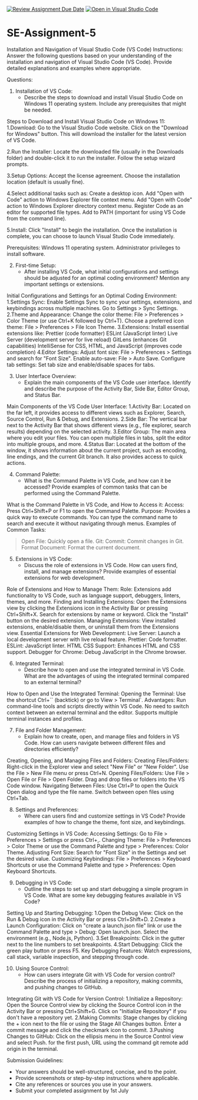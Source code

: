 [![Review Assignment Due Date](https://classroom.github.com/assets/deadline-readme-button-22041afd0340ce965d47ae6ef1cefeee28c7c493a6346c4f15d667ab976d596c.svg)](https://classroom.github.com/a/XoLGRbHq)
[![Open in Visual Studio Code](https://classroom.github.com/assets/open-in-vscode-2e0aaae1b6195c2367325f4f02e2d04e9abb55f0b24a779b69b11b9e10269abc.svg)](https://classroom.github.com/online_ide?assignment_repo_id=15350972&assignment_repo_type=AssignmentRepo)
# SE-Assignment-5
Installation and Navigation of Visual Studio Code (VS Code)
 Instructions:
Answer the following questions based on your understanding of the installation and navigation of Visual Studio Code (VS Code). Provide detailed explanations and examples where appropriate.

 Questions:

1. Installation of VS Code:
   - Describe the steps to download and install Visual Studio Code on Windows 11 operating system. Include any prerequisites that might be needed.

Steps to Download and Install Visual Studio Code on Windows 11:
1.Download:
Go to the Visual Studio Code website.
Click on the "Download for Windows" button. This will download the installer for the latest version of VS Code.

2.Run the Installer:
Locate the downloaded file (usually in the Downloads folder) and double-click it to run the installer.
Follow the setup wizard prompts.

3.Setup Options:
Accept the license agreement.
Choose the installation location (default is usually fine).

4.Select additional tasks such as:
Create a desktop icon.
Add "Open with Code" action to Windows Explorer file context menu.
Add "Open with Code" action to Windows Explorer directory context menu.
Register Code as an editor for supported file types.
Add to PATH (important for using VS Code from the command line).

5.Install:
Click "Install" to begin the installation.
Once the installation is complete, you can choose to launch Visual Studio Code immediately.

Prerequisites:
Windows 11 operating system.
Administrator privileges to install software.

2. First-time Setup:
   - After installing VS Code, what initial configurations and settings should be adjusted for an optimal coding environment? Mention any important settings or extensions.

Initial Configurations and Settings for an Optimal Coding Environment:
1.Settings Sync:
Enable Settings Sync to sync your settings, extensions, and keybindings across multiple machines. Go to Settings > Sync Settings.
2.Theme and Appearance:
Change the color theme: File > Preferences > Color Theme (or use Ctrl+K followed by Ctrl+T).
Choose a preferred icon theme: File > Preferences > File Icon Theme.
3.Extensions:
Install essential extensions like:
Prettier (code formatter)
ESLint (JavaScript linter)
Live Server (development server for live reload)
GitLens (enhances Git capabilities)
IntelliSense for CSS, HTML, and JavaScript (improves code completion)
4.Editor Settings:
Adjust font size: File > Preferences > Settings and search for "Font Size".
Enable auto-save: File > Auto Save.
Configure tab settings: Set tab size and enable/disable spaces for tabs.

3. User Interface Overview:
   - Explain the main components of the VS Code user interface. Identify and describe the purpose of the Activity Bar, Side Bar, Editor Group, and Status Bar.

Main Components of the VS Code User Interface:
1.Activity Bar:
Located on the far left, it provides access to different views such as Explorer, Search, Source Control, Run & Debug, and Extensions.
2.Side Bar:
The vertical bar next to the Activity Bar that shows different views (e.g., file explorer, search results) depending on the selected activity.
3.Editor Group:
The main area where you edit your files. You can open multiple files in tabs, split the editor into multiple groups, and more.
4.Status Bar:
Located at the bottom of the window, it shows information about the current project, such as encoding, line endings, and the current Git branch. It also provides access to quick actions.

4. Command Palette:
   - What is the Command Palette in VS Code, and how can it be accessed? Provide examples of common tasks that can be performed using the Command Palette.

What is the Command Palette in VS Code, and How to Access it:
Access: Press Ctrl+Shift+P or F1 to open the Command Palette.
Purpose: Provides a quick way to execute commands. You can type the command name to search and execute it without navigating through menus.
Examples of Common Tasks:
> Open File: Quickly open a file.
> Git: Commit: Commit changes in Git.
> Format Document: Format the current document.

5. Extensions in VS Code:
   - Discuss the role of extensions in VS Code. How can users find, install, and manage extensions? Provide examples of essential extensions for web development.

Role of Extensions and How to Manage Them:
Role: Extensions add functionality to VS Code, such as language support, debuggers, linters, themes, and more.
Finding and Installing Extensions:
Open the Extensions view by clicking the Extensions icon in the Activity Bar or pressing Ctrl+Shift+X.
Search for extensions by name or keyword.
Click the "Install" button on the desired extension.
Managing Extensions:
View installed extensions, enable/disable them, or uninstall them from the Extensions view.
Essential Extensions for Web Development:
Live Server: Launch a local development server with live reload feature.
Prettier: Code formatter.
ESLint: JavaScript linter.
HTML CSS Support: Enhances HTML and CSS support.
Debugger for Chrome: Debug JavaScript in the Chrome browser.

6. Integrated Terminal:
   - Describe how to open and use the integrated terminal in VS Code. What are the advantages of using the integrated terminal compared to an external terminal?

How to Open and Use the Integrated Terminal:
Opening the Terminal:
Use the shortcut Ctrl+`` (backtick) or go to View > Terminal`.
Advantages:
Run command-line tools and scripts directly within VS Code.
No need to switch context between an external terminal and the editor.
Supports multiple terminal instances and profiles.

7. File and Folder Management:
   - Explain how to create, open, and manage files and folders in VS Code. How can users navigate between different files and directories efficiently?

Creating, Opening, and Managing Files and Folders:
Creating Files/Folders:
Right-click in the Explorer view and select "New File" or "New Folder".
Use the File > New File menu or press Ctrl+N.
Opening Files/Folders:
Use File > Open File or File > Open Folder.
Drag and drop files or folders into the VS Code window.
Navigating Between Files:
Use Ctrl+P to open the Quick Open dialog and type the file name.
Switch between open files using Ctrl+Tab.

8. Settings and Preferences:
   - Where can users find and customize settings in VS Code? Provide examples of how to change the theme, font size, and keybindings.

Customizing Settings in VS Code:
Accessing Settings:
Go to File > Preferences > Settings or press Ctrl+,.
Changing Theme:
File > Preferences > Color Theme or use the Command Palette and type > Preferences: Color Theme.
Adjusting Font Size:
Search for "Font Size" in the Settings and set the desired value.
Customizing Keybindings:
File > Preferences > Keyboard Shortcuts or use the Command Palette and type > Preferences: Open Keyboard Shortcuts.

9. Debugging in VS Code:
   - Outline the steps to set up and start debugging a simple program in VS Code. What are some key debugging features available in VS Code?

Setting Up and Starting Debugging:
1.Open the Debug View:
Click on the Run & Debug icon in the Activity Bar or press Ctrl+Shift+D.
2.Create a Launch Configuration:
Click on "create a launch.json file" link or use the Command Palette and type > Debug: Open launch.json.
Select the environment (e.g., Node.js, Python).
3.Set Breakpoints:
Click in the gutter next to the line numbers to set breakpoints.
4.Start Debugging:
Click the green play button or press F5.
Key Debugging Features:
Watch expressions, call stack, variable inspection, and stepping through code.

10. Using Source Control:
    - How can users integrate Git with VS Code for version control? Describe the process of initializing a repository, making commits, and pushing changes to GitHub.

Integrating Git with VS Code for Version Control:
1.Initialize a Repository:
Open the Source Control view by clicking the Source Control icon in the Activity Bar or pressing Ctrl+Shift+G.
Click on "Initialize Repository" if you don't have a repository yet.
2.Making Commits:
Stage changes by clicking the + icon next to the file or using the Stage All Changes button.
Enter a commit message and click the checkmark icon to commit.
3.Pushing Changes to GitHub:
Click on the ellipsis menu in the Source Control view and select Push.
for the first push, URL using the command git remote add origin <repository URL> in the terminal.

 Submission Guidelines:
- Your answers should be well-structured, concise, and to the point.
- Provide screenshots or step-by-step instructions where applicable.
- Cite any references or sources you use in your answers.
- Submit your completed assignment by 1st July 

